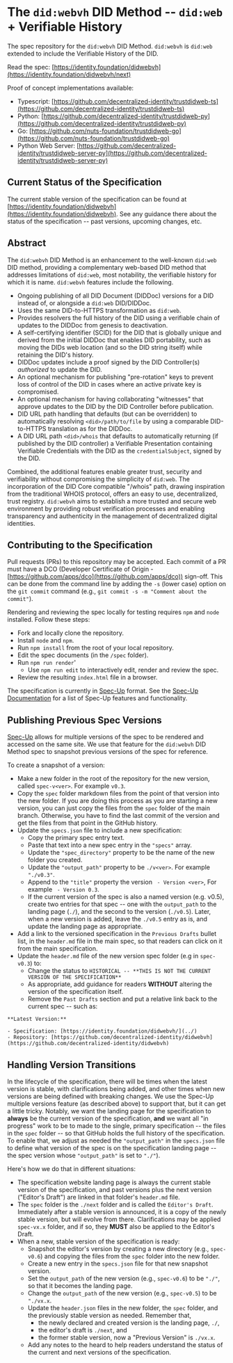 # The `did:webvh` DID Method -- `did:web` + Verifiable History

The spec repository for the `did:webvh` DID Method. `did:webvh` is `did:web`
extended to include the Verifiable History of the DID.

Read the spec: [https://identity.foundation/didwebvh](https://identity.foundation/didwebvh/next)

Proof of concept implementations available:

- Typescript: [https://github.com/decentralized-identity/trustdidweb-ts](https://github.com/decentralized-identity/trustdidweb-ts)
- Python: [https://github.com/decentralized-identity/trustdidweb-py](https://github.com/decentralized-identity/trustdidweb-py)
- Go: [https://github.com/nuts-foundation/trustdidweb-go](https://github.com/nuts-foundation/trustdidweb-go)
- Python Web Server: [https://github.com/decentralized-identity/trustdidweb-server-py](https://github.com/decentralized-identity/trustdidweb-server-py)

## Current Status of the Specification

The current stable version of the specification can be found at
[https://identity.foundation/didwebvh](https://identity.foundation/didwebvh).
See any guidance there about the status of the specification -- past versions,
upcoming changes, etc.

## Abstract

The `did:webvh` DID Method is an enhancement to the well-known `did:web` DID
method, providing a complementary web-based DID method that addresses
limitations of `did:web`, most notability, the verifiable history for which it
is name. `did:webvh` features include the following.

- Ongoing publishing of all DID Document (DIDDoc) versions for a DID instead of,
  or alongside a `did:web` DID/DIDDoc.
- Uses the same DID-to-HTTPS transformation as `did:web`.
- Provides resolvers the full history of the DID using a verifiable chain of
  updates to the DIDDoc from genesis to deactivation.
- A self-certifying identifier (SCID) for the DID that is globally
  unique and derived from the initial DIDDoc that enables DID portability, such
  as moving the DIDs web location (and so the DID string itself) while retaining
  the DID's history.
- DIDDoc updates include a proof signed by the DID Controller(s) *authorized* to
  update the DID.
- An optional mechanism for publishing "pre-rotation" keys to prevent loss of
  control of the DID in cases where an active private key is compromised.
- An optional mechanism for having collaborating "witnesses"
  that approve updates to the DID by the DID Controller before publication.
- DID URL path handling that defaults (but can be overridden) to automatically
  resolving `<did>/path/to/file` by using a comparable DID-to-HTTPS translation
  as for the DIDDoc.
- A DID URL path `<did>/whois` that defaults to automatically returning (if
  published by the DID controller) a Verifiable Presentation containing
  Verifiable Credentials with the DID as the `credentialSubject`,
  signed by the DID.

Combined, the additional features enable greater trust, security and
verifiability without compromising the simplicity of `did:web`. The incorporation
of the DID Core compatible "/whois" path, drawing inspiration from the
traditional WHOIS protocol, offers an easy to use, decentralized, trust
registry. `did:webvh` aims to establish a more trusted and secure web
environment by providing robust verification processes and enabling transparency
and authenticity in the management of decentralized digital identities.

## Contributing to the Specification

Pull requests (PRs) to this repository may be accepted. Each commit of a PR must
have a DCO (Developer Certificate of Origin -
[https://github.com/apps/dco](https://github.com/apps/dco)) sign-off. This can
be done from the command line by adding the `-s` (lower case) option on the `git
commit` command (e.g., `git commit -s -m "Comment about the commit"`).

Rendering and reviewing the spec locally for testing requires `npm` and `node`
installed. Follow these steps:

- Fork and locally clone the repository.
- Install `node` and `npm`.
- Run `npm install` from the root of your local repository.
- Edit the spec documents (in the `/spec` folder).
- Run `npm run render`'
  - Use `npm run edit` to interactively edit, render and review the spec.
- Review the resulting `index.html` file in a browser.

The specification is currently in [Spec-Up] format. See the
[Spec-Up Documentation] for a list of Spec-Up features and functionality.

[Spec-Up]: https://github.com/decentralized-identity/spec-up
[Spec-Up Documentation]: https://identity.foundation/spec-up/

## Publishing Previous Spec Versions

[Spec-Up] allows for multiple versions of the spec to be rendered and accessed
on the same site. We use that feature for the `did:webvh` DID Method spec to snapshot
previous versions of the spec for reference.

To create a snapshot of a version:

- Make a new folder in the root of the repository for the new version, called `spec-v<ver>`. For example `v0.3`.
- Copy the `spec` folder markdown files from the point of that version into the new folder. If you are doing this process as you are starting a new version, you can just copy the files from the `spec` folder of the main branch. Otherwise, you have to find the last commit of the version and get the files from that point in the GitHub history.
- Update the `specs.json` file to include a new specification:
  - Copy the primary spec entry text.
  - Paste that text into a new spec entry in the `"specs"` array.
  - Update the `"spec_directory"` property to be the name of the new folder you created.
  - Update the `"output_path"` property to be `./v<ver>`. For example `"./v0.3"`.
  - Append to the `"title"` property the version ` - Version <ver>`, For example ` - Version 0.3`.
  - If the current version of the spec is also a named version (e.g. v0.5), create two entries for that spec -- one with the `output_path` to the landing page (`./`), and the second to the version (`./v0.5`). Later, when a new version is added, leave the `./v0.5` entry as is, and update the landing page as appropriate.
- Add a link to the versioned specification in the `Previous Drafts` bullet list, in the `header.md` file in the main spec, so that readers can click on it from the main specification.
- Update the `header.md` file of the new version spec folder (e.g in `spec-v0.3`) to:
  - Change the status to `HISTORICAL -- **THIS IS NOT THE CURRENT VERSION OF THE SPECIFICATION**`
  - As appropriate, add guidance for readers **WITHOUT** altering the version of the specification itself.
  - Remove the `Past Drafts` section and put a relative link back to the current spec -- such as:

```text
**Latest Version:**

- Specification: [https://identity.foundation/didwebvh/](../)
- Repository: [https://github.com/decentralized-identity/didwebvh](https://github.com/decentralized-identity/didwebvh)

```

## Handling Version Transitions

In the lifecycle of the specification, there will be times when the latest version is
stable, with clarifications being added, and other times when new versions are being defined
with breaking changes.  We use the Spec-Up multiple versions feature
(as described above) to support that, but it can get a little tricky. Notably, we want
the landing page for the specification to **always** be the current version of
the specification, **and** we want all "in progress" work to be to made to the
single, primary specification -- the files in the `spec` folder -- so that GitHub
holds the full history of the specification.  To enable that, we adjust as
needed the `"output_path"` in the `specs.json` file to define what version of
the spec is on the specification landing page -- the spec version whose
`"output_path"` is set to `"./"`).

Here's how we do that in different situations:

- The specification website landing page is always the current stable version of
  the specification, and past versions plus the next version ("Editor's Draft")
  are linked in that folder's `header.md` file.
- The `spec` folder is the `./next` folder and is called the `Editor's Draft`.
  Immediately after a stable version is announced, it is a copy of the newly
  stable version, but will evolve from there. Clarifications may be applied
  `spec-vx.x` folder, and if so, they **MUST** also be applied to the Editor's
  Draft.
- When a new, stable version of the specification is ready:
  - Snapshot the editor's version by creating a new directory (e.g.,
    `spec-v0.6`) and copying the files from the `spec` folder into the new
    folder.
  - Create a new entry in the `specs.json` file for that new snapshot version.
  - Set the `output_path` of the new version (e.g., `spec-v0.6`) to be `"./"`,
    so that it becomes the landing page.
  - Change the `output_path` of the new version (e.g., `spec-v0.5`) to be `"./vx.x`.
  - Update the `header.json` files in the new folder, the `spec` folder, and the
    previously stable version as needed. Remember that,
    - the newly declared and created version is the landing page, `./`,
    - the editor's draft is `./next`, and
    - the former stable version, now a "Previous Version" is `./vx.x`.
  - Add any notes to the heard to help readers understand the
    status of the current and next versions of the specification.
